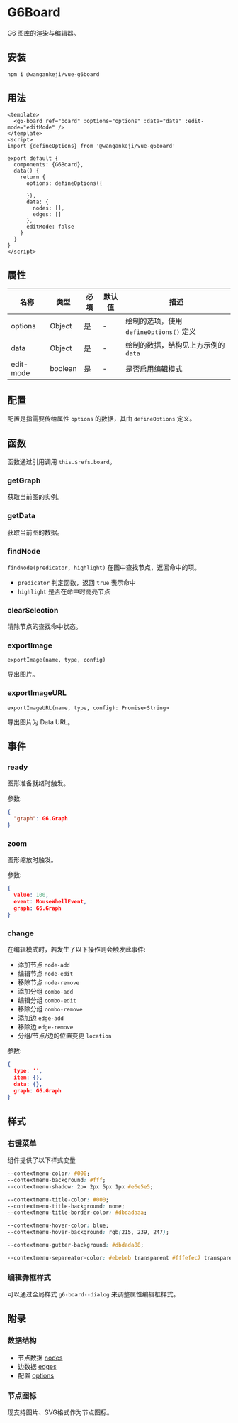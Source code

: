 # G6Board

G6 图库的渲染与编辑器。

## 安装

```shell
npm i @wangankeji/vue-g6board
```

## 用法

```vue
<template>
  <g6-board ref="board" :options="options" :data="data" :edit-mode="editMode" />
</template>
<script>
import {defineOptions} from '@wangankeji/vue-g6board'

export default {
  components: {G6Board},
  data() {
    return {
      options: defineOptions({

      }),
      data: {
        nodes: [],
        edges: []
      },
      editMode: false
    }
  }
}
</script>
```

## 属性

| 名称      | 类型    | 必填 | 默认值 | 描述                                    |
| --------- | ------- | ---- | ------ | --------------------------------------- |
| options   | Object  | 是   | -      | 绘制的选项，使用 `defineOptions()` 定义 |
| data      | Object  | 是   | -      | 绘制的数据，结构见上方示例的 `data`     |
| edit-mode | boolean | 是   | -      | 是否启用编辑模式                        |

## 配置

配置是指需要传给属性 `options` 的数据，其由 `defineOptions` 定义。

## 函数

函数通过引用调用 `this.$refs.board`。

### getGraph

获取当前图的实例。

### getData

获取当前图的数据。

### findNode

`findNode(predicator, highlight)` 在图中查找节点，返回命中的项。

- `predicator` 判定函数，返回 `true` 表示命中
- `highlight` 是否在命中时高亮节点

### clearSelection

清除节点的查找命中状态。

### exportImage

`exportImage(name, type, config)`

导出图片。

### exportImageURL

`exportImageURL(name, type, config): Promise<String>`

导出图片为 Data URL。

## 事件

### ready

图形准备就绪时触发。

参数:

```json
{
  "graph": G6.Graph
}
```

### zoom

图形缩放时触发。

参数:

```json
{
  value: 100,
  event: MouseWhellEvent,
  graph: G6.Graph
}
```

### change

在编辑模式时，若发生了以下操作则会触发此事件:

- 添加节点 `node-add`
- 编辑节点 `node-edit`
- 移除节点 `node-remove`
- 添加分组 `combo-add`
- 编辑分组 `combo-edit`
- 移除分组 `combo-remove`
- 添加边 `edge-add`
- 移除边 `edge-remove`
- 分组/节点/边的位置变更 `location`

参数:

```json
{
  type: '',
  item: {},
  data: {},
  graph: G6.Graph
}
```

## 样式

### 右键菜单

组件提供了以下样式变量

```css
--contextmenu-color: #000;
--contextmenu-background: #fff;
--contextmenu-shadow: 2px 2px 5px 1px #e6e5e5;

--contextmenu-title-color: #000;
--contextmenu-title-background: none;
--contextmenu-title-border-color: #dbdadaaa;

--contextmenu-hover-color: blue;
--contextmenu-hover-background: rgb(215, 239, 247);

--contextmenu-gutter-background: #dbdada88;

--contextmenu-separeator-color: #ebebeb transparent #fffefec7 transparent;
```

### 编辑弹框样式

可以通过全局样式 `g6-board--dialog` 来调整属性编辑框样式。

## 附录

### 数据结构

- 节点数据 [nodes](./src/assets/nodes.js)
- 边数据 [edges](./src/assets/edges.js)
- 配置 [options](./src/assets/options.js)

### 节点图标

现支持图片、SVG格式作为节点图标。
